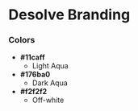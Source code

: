 # Desolve Branding

### Colors
 - **#11caff**
   - Light Aqua
 - **#176ba0**
   - Dark Aqua
 - **#f2f2f2**
   - Off-white
